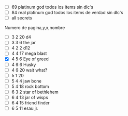 - [ ] 69 platinum god todos los items sin dlc's
- [ ] 84 real platinum god todos los items de verdad sin dlc's
- [ ] all secrets

Numero de pagina,y,x,nombre
- [ ] 3 2 20 d4
- [ ] 3 3 6  the jar
- [ ] 4 2 2  d12
- [ ] 4 4 17 mega blast
- [x] 4 5 6  Eye of greed
- [ ] 4 6 6  Husky
- [ ] 4 6 20 wait what?
- [ ] 5 1 20
- [ ] 5 4 4  jaw bone
- [ ] 5 4 18 rock bottom
- [ ] 6 3 2  star of bethlehem
- [ ] 6 4 13 jar of wisps
- [ ] 6 4 15 friend finder
- [ ] 6 5 11 esau jr.
